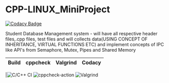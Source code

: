 # CPP-LINUX_MiniProject

[![Codacy Badge](https://api.codacy.com/project/badge/Grade/bf716aca032145b6bdc322e6fbcda3f1)](https://app.codacy.com/gh/99002458/CPP-LINUX_MiniProject?utm_source=github.com&utm_medium=referral&utm_content=99002458/CPP-LINUX_MiniProject&utm_campaign=Badge_Grade)

Student Database Management system - will have all respective header files,.cpp files, test files and will collects data(USING CONCEPT OF INHERITANCE, VIRTUAL FUNCTIONS ETC) and implement concepts of IPC like API's from Semaphore, Mutex, Pipes and Shared Memory


|Build|cppcheck|Valgrind|Codacy|
|:--:|:--:|:--:|:--:|

|![C/C++ CI](https://github.com/99002458/CPP-LINUX_MiniProject/workflows/C/C++%20CI/badge.svg?branch=master)
![cppcheck-action](https://github.com/99002458/CPP-LINUX_MiniProject/workflows/cppcheck-action/badge.svg?branch=master)
![Valgrind](https://github.com/99002458/CPP-LINUX_MiniProject/workflows/Valgrind/badge.svg?branch=master)
